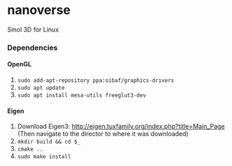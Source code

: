 # nanoverse
Smol 3D for Linux
### Dependencies
#### OpenGL
1. `sudo add-apt-repository ppa:oibaf/graphics-drivers`
2. `sudo apt update`
3. `sudo apt install mesa-utils freeglut3-dev`
#### Eigen
1. Download Eigen3: http://eigen.tuxfamily.org/index.php?title=Main_Page  
(Then navigate to the director to where it was downloaded)  
1. `mkdir build && cd $_`
2. `cmake ..`
3. `sudo make install`